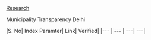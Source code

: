 <html>
<body>
<a href="#">Research</a>
  
<p> Municipality Transparency Delhi</p>
 |S. No| Index Paramter| Link| Verified|
 |--- | --- | ---| ---|

</body>
</html>

